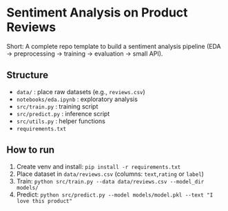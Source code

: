 # Sentiment Analysis on Product Reviews

Short: A complete repo template to build a sentiment analysis pipeline (EDA → preprocessing → training → evaluation → small API).

## Structure
- `data/` : place raw datasets (e.g., `reviews.csv`)
- `notebooks/eda.ipynb` : exploratory analysis
- `src/train.py` : training script
- `src/predict.py` : inference script
- `src/utils.py` : helper functions
- `requirements.txt`

## How to run
1. Create venv and install: `pip install -r requirements.txt`
2. Place dataset in `data/reviews.csv` (columns: `text`,`rating` or `label`)
3. Train: `python src/train.py --data data/reviews.csv --model_dir models/`
4. Predict: `python src/predict.py --model models/model.pkl --text "I love this product"`

